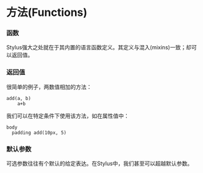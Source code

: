 # 方法(Functions)
### 函数
Stylus强大之处就在于其内置的语言函数定义。其定义与混入(mixins)一致；却可以返回值。
### 返回值
很简单的例子，两数值相加的方法：
```stylus
add(a, b)
    a+b
```
我们可以在特定条件下使用该方法，如在属性值中：
```stylus
body 
  padding add(10px, 5)
```

### 默认参数
可选参数往往有个默认的给定表达。在Stylus中，我们甚至可以超越默认参数。
```stylus


```
